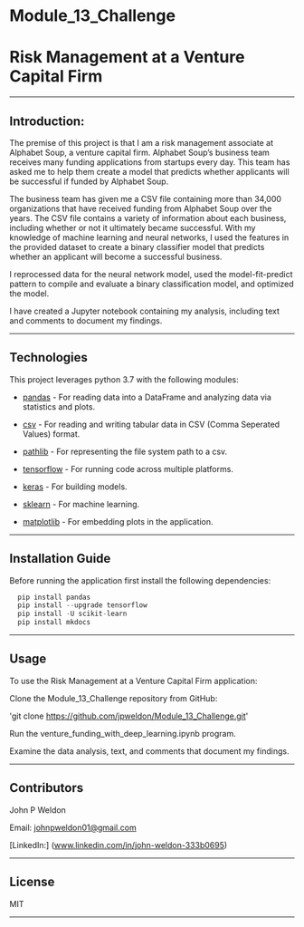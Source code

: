 # Module_13_Challenge

# Risk Management at a Venture Capital Firm

---

## Introduction:

The premise of this project is that I am a risk management associate at Alphabet Soup, a venture capital firm. Alphabet Soup’s business team receives many funding applications from startups every day. This team has asked me to help them create a model that predicts whether applicants will be successful if funded by Alphabet Soup.

The business team has given me a CSV file containing more than 34,000 organizations that have received funding from Alphabet Soup over the years. The CSV file contains a variety of information about each business, including whether or not it ultimately became successful. With my knowledge of machine learning and neural networks, I used the features in the provided dataset to create a binary classifier model that predicts whether an applicant will become a successful business.

I reprocessed data for the neural network model, used the model-fit-predict pattern to compile and evaluate a binary classification model, and optimized the model.

I have created a Jupyter notebook containing my analysis, including text and comments to document my findings.

---

## Technologies

This project leverages python 3.7 with the following modules:

* [pandas](https://github.com/pandas-dev/pandas) - For reading data into a DataFrame and analyzing data via statistics and plots.

* [csv](https://docs.python.org/3/library/csv.html) - For reading and writing tabular data in CSV (Comma Seperated Values) format.

* [pathlib](https://docs.python.org/3/library/pathlib.html) - For representing the file system path to a csv.

* [tensorflow](https://github.com/tensorflow/tensorflow) - For running code across multiple platforms.

* [keras](https://keras.io/about/) - For building models.

* [sklearn](https://scikit-learn.org/stable/user_guide.html#) - For machine learning.

* [matplotlib](https://matplotlib.org/stable/users/index.html) - For embedding plots in the application.

---

## Installation Guide

Before running the application first install the following dependencies:

```python
  pip install pandas
  pip install --upgrade tensorflow
  pip install -U scikit-learn
  pip install mkdocs
```

---

## Usage

To use the Risk Management at a Venture Capital Firm application:

Clone the Module_13_Challenge repository from GitHub:

'git clone https://github.com/jpweldon/Module_13_Challenge.git'

Run the venture_funding_with_deep_learning.ipynb program.

Examine the data analysis, text, and comments that document my findings.

---

## Contributors

John P Weldon

Email: johnpweldon01@gmail.com

[LinkedIn:] (www.linkedin.com/in/john-weldon-333b0695)

---

## License

MIT

---